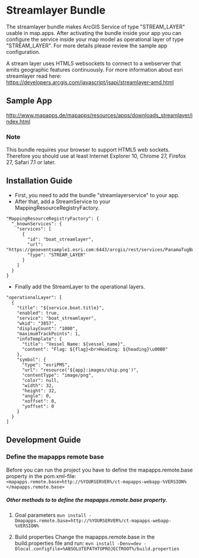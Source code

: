 # Streamlayer Bundle
The streamlayer bundle makes ArcGIS Service of type "STREAM_LAYER" usable in map.apps. After activating the bundle inside your app you can configure the service inside your map model as operational layer of type "STREAM_LAYER". For more details please review the sample app configuration.

A stream layer uses HTML5 websockets to connect to a webserver that emits geographic features continuously. For more information about esri streamlayer read here: https://developers.arcgis.com/javascript/jsapi/streamlayer-amd.html

Sample App
------------------
http://www.mapapps.de/mapapps/resources/apps/downloads_streamlayer/index.html

### Note ###
This bundle requires your browser to support HTML5 web sockets. Therefore you should use at least Internet Explorer 10, Chrome 27, Firefox 27, Safari 7.1 or later.

Installation Guide
------------------
- First, you need to add the bundle "streamlayerservice" to your app.
- After that, add a StreamService to your MappingResourceRegistryFactory.
```
"MappingResourceRegistryFactory": {
  "_knownServices": {
    "services": [
      {
        "id": "boat_streamlayer",
        "url": "https://geoeventsample1.esri.com:6443/arcgis/rest/services/PanamaTugBoat/StreamServer",
        "type": "STREAM_LAYER"
      }
    ]
  }
}
```
- Finally add the StreamLayer to the operational layers.
```
"operationalLayer": [
  {
    "title": "${service.boat.title}",
    "enabled": true,
    "service": "boat_streamlayer",
    "wkid": "3857",                  
    "displayCount": "1000",
    "maximumTrackPoints": 1,
    "infoTemplate": {
      "title": "Vessel Name: ${vessel_name}",
      "content": "Flag: ${flag}<br>Heading: ${heading}\u00B0"
    },
    "symbol": {
      "type": "esriPMS",
      "url": "resource('${app}:images/ship.png')",
      "contentType": "image/png",
      "color": null,
      "width": 32,
      "height": 32,
      "angle": 0,
      "xoffset": 0,
      "yoffset": 0
    }
  }
]
```

Development Guide
------------------
### Define the mapapps remote base
Before you can run the project you have to define the mapapps.remote.base property in the pom.xml-file:
`<mapapps.remote.base>http://%YOURSERVER%/ct-mapapps-webapp-%VERSION%</mapapps.remote.base>`

##### Other methods to to define the mapapps.remote.base property.
1. Goal parameters
`mvn install -Dmapapps.remote.base=http://%YOURSERVER%/ct-mapapps-webapp-%VERSION%`

2. Build properties
Change the mapapps.remote.base in the build.properties file and run:
`mvn install -Denv=dev -Dlocal.configfile=%ABSOLUTEPATHTOPROJECTROOT%/build.properties`